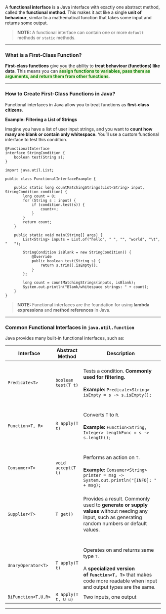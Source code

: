 
A **functional interface** is a Java interface with exactly one abstract method, called the **functional method**. This makes it act like a single **unit of behaviour**, similar to a mathematical function that takes some input and returns some output.

> **NOTE:** A functional interface can contain one or more `default` methods or `static` methods.

---
### What is a First-Class Function?

**First-class functions** give you the ability to **treat behaviour (functions) like data**. This means you can <span style="color:green;font-weight:bold;background:beige;">assign functions to variables, pass them as arguments, and return them from other functions</span>.

---
### How to Create First-Class Functions in Java?

Functional interfaces in Java allow you to treat functions as **first-class citizens**. 

**Example: Filtering a List of Strings**

Imagine you have a list of user input strings, and you want to **count how many are blank or contain only whitespace**. You’ll use a custom functional interface to test this condition.

```
@FunctionalInterface
interface StringCondition {
    boolean test(String s);
}
```

```
import java.util.List;

public class FunctionalInterfaceExample {

    public static long countMatchingStrings(List<String> input, StringCondition condition) {
        long count = 0;
        for (String s : input) {
            if (condition.test(s)) {
                count++;
            }
        }
        return count;
    }

    public static void main(String[] args) {
        List<String> inputs = List.of("hello", " ", "", "world", "\t", "   ");

        StringCondition isBlank = new StringCondition() {
            @Override
            public boolean test(String s) {
                return s.trim().isEmpty();
            }
        };

        long count = countMatchingStrings(inputs, isBlank);
        System.out.println("Blank/whitespace strings: " + count);
    }
}
```

> **NOTE:** Functional interfaces are the foundation for using **lambda expressions** and **method references** in Java.

---
### Common Functional Interfaces in `java.util.function`

Java provides many built-in functional interfaces, such as:

| Interface           | Abstract Method     | Description                                                                                                                                                                 |
| ------------------- | ------------------- | --------------------------------------------------------------------------------------------------------------------------------------------------------------------------- |
| `Predicate<T>`      | `boolean test(T t)` | <br>Tests a condition. **Commonly used for filtering.**<br><br>**Example:** `Predicate<String> isEmpty = s -> s.isEmpty();`<br><br>                                         |
| `Function<T, R>`    | `R apply(T t)`      | <br>Converts `T` to `R`.<br><br>**Example:**  `Function<String, Integer> lengthFunc = s -> s.length();`<br><br>                                                             |
| `Consumer<T>`       | `void accept(T t)`  | <br>Performs an action on `T`.<br><br>**Example:** `Consumer<String> printer = msg -> System.out.println("[INFO]: " + msg);`<br>                                            |
| `Supplier<T>`       | `T get()`           | <br>Provides a result. Commonly used to **generate or supply values** without needing any input, such as generating random numbers or default values.<br><br>               |
| `UnaryOperator<T>`  | `T apply(T t)`      | <br>Operates on and returns same type `T`.<br><br>A **specialized version of `Function<T, T>`** that makes code more readable when input and output types are the same.<br> |
| `BiFunction<T,U,R>` | `R apply(T t, U u)` | Two inputs, one output                                                                                                                                                      |

---
